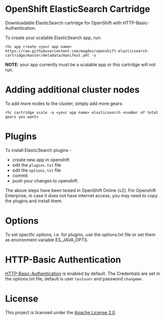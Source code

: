 OpenShift ElasticSearch Cartridge
=================================
Downloadable ElasticSearch cartridge for OpenShift with HTTP-Basic-Authentication.

To create your scalable ElasticSearch app, run:

    rhc app create <your app name> https://raw.githubusercontent.com/magdev/openshift-elasticsearch-cartridge/master/metadata/manifest.yml -s

**NOTE:** your app currently must be a scalable app or this cartridge will not run.


Adding additional cluster nodes
===============================
To add more nodes to the cluster, simply add more gears:

    rhc cartridge scale -a <your app name> elasticsearch <number of total gears you want>


Plugins
=======
To install ElasticSearch plugins -
* create new app in openshift
* edit the `plugins.txt` file 
* edit the `options.txt` file
* commit
* push your changes to openshift.

The above steps have been tested in OpenShift Online (v2). For Openshift Enterprise, in case it does not have internet access, you may need to copy the plugins and install them.


Options
=======
To set specific options, i.e. for plugins, use the options.txt file or set them as environment variable ES_JAVA_OPTS.


HTTP-Basic Authentication
=========================
[HTTP-Basic-Authentication](https://github.com/Asquera/elasticsearch-http-basic) is enabled by default. The Credentials are set in the options.txt file, default is user `testuser` and password `changeme`. 


License
=======
This project is licensed under the [Apache License 2.0](http://www.apache.org/licenses/LICENSE-2.0.html).
